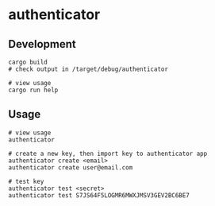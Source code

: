 # authenticator

## Development

```shell
cargo build
# check output in /target/debug/authenticator

# view usage
cargo run help
```

## Usage

```shell
# view usage
authenticator

# create a new key, then import key to authenticator app
authenticator create <email>
authenticator create user@email.com

# test key
authenticator test <secret>
authenticator test S7JS64F5LOGMR6MWXJMSV3GEV2BC6BE7

```
